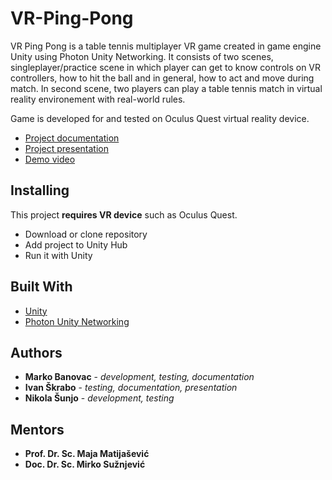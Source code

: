 # VR-Ping-Pong

VR Ping Pong is a table tennis multiplayer VR game created in game engine Unity using Photon Unity Networking. It consists of two scenes, singleplayer/practice scene in which player can get to know controls on VR controllers, how to hit the ball and in general, how to act and move during match. In second scene, two players can play a table tennis match in virtual reality environement with real-world rules.

Game is developed for and tested on Oculus Quest virtual reality device.

* [Project documentation](https://github.com/nsunjo/VR-Ping-Pong/blob/main/Razvoj%20umrezene%20VR%20igre%20tehnicka%20dokumentacija.doc)
* [Project presentation](https://github.com/nsunjo/VR-Ping-Pong/blob/main/Razvoj%20umre%C5%BEene%20VR%20igre.pptx)
* [Demo video](https://www.youtube.com/embed/iWBwQUEmSMs)

## Installing

This project **requires VR device** such as Oculus Quest.

* Download or clone repository
* Add project to Unity Hub
* Run it with Unity

## Built With

* [Unity](https://unity.com/)
* [Photon Unity Networking](https://assetstore.unity.com/packages/tools/network/photon-pun-2-120838)

## Authors

* **Marko Banovac** - *development, testing, documentation*
* **Ivan Škrabo** - *testing, documentation, presentation*
* **Nikola Šunjo** - *development, testing*

## Mentors

* **Prof. Dr. Sc. Maja Matijašević**
* **Doc. Dr. Sc. Mirko Sužnjević**

